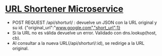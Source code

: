 # [URL Shortener Microservice](https://www.freecodecamp.org/learn/back-end-development-and-apis/back-end-development-and-apis-projects/url-shortener-microservice)

- POST REQUEST /api/shorturl/ : devuelve un JSON con la URL original y su id. {"original_url":"www.google.com","short_url":1}
- Si la URL no es válida devuelve un error. Validado con dns.lookup(host, cb).
- Al consultar a la nueva URL(/api/shorturl/:id), se redirige a la URL original.